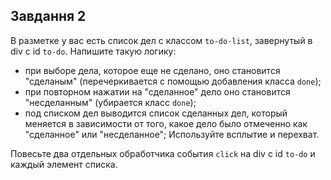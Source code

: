 ## Завдання 2

В разметке у вас есть список дел с классом `to-do-list`, завернутый в div с id `to-do`. 
Напишите такую логику:
- при выборе дела, которое еще не сделано, оно становится "сделаным" (перечеркивается с помощью добавления класса `done`);
- при повторном нажатии на "сделанное" дело оно становится "несделанным" (убирается класс `done`);
- под списком дел выводится список сделанных дел, который меняется в зависимости от того, какое дело было отмеченно как "сделанное" или "несделанное";
Используйте всплытие и перехват.

Повесьте два отдельных обработчика события `click` на div с id `to-do` и каждый 
элемент списка.



